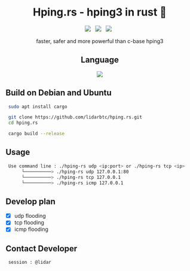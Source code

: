 <div align=center>
 
# Hping.rs - hping3 in rust 🦀
 <p>
 <img src="https://img.shields.io/github/stars/lidarbtc/hping.rs?color=%23DF0067&style=for-the-badge"/> &nbsp;
 <img src="https://img.shields.io/github/forks/lidarbtc/hping.rs?color=%239999FF&style=for-the-badge"/> &nbsp;
 <img src="https://img.shields.io/github/license/lidarbtc/hping.rs?color=%23E8E8E8&style=for-the-badge"/> &nbsp;

faster, safer and more powerful than c-base hping3

## Language</br>

<img src="https://img.shields.io/badge/Rust-black?style=for-the-badge&logo=rust&logoColor=#E57324"/></br>

</div>

## Build on Debian and Ubuntu

```sh
 sudo apt install cargo

 git clone https://github.com/lidarbtc/hping.rs.git
 cd hping.rs

 cargo build --release
```

## Usage

```sh
 Use command line : ./hping-rs udp <ip:port> or ./hping-rs tcp <ip>
      └──────────> ./hping-rs udp 127.0.0.1:80
      └──────────> ./hping-rs tcp 127.0.0.1
      └──────────> ./hping-rs icmp 127.0.0.1
```

## Develop plan

 - [x] udp flooding
 - [x] tcp flooding
 - [x] icmp flooding

## Contact Developer

```
 session : @lidar
```

